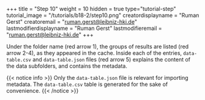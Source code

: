 +++
title = "Step 10"
weight = 10
hidden = true
type="tutorial-step"
tutorial_image = "/tutorials/b18-2/step10.png"
creatordisplayname = "Ruman Gerst"
creatoremail = "ruman.gerst@leibniz-hki.de"
lastmodifierdisplayname = "Ruman Gerst"
lastmodifieremail = "ruman.gerst@leibniz-hki.de"
+++

Under the folder name (red arrow 1), the groups of results are listed (red arrow 2-4), as they appeared in the cache. Inside each of the entries, `data-table.csv` and `data-table.json` files (red arrow 5) explains the content of the data subfolders, and contains the metadata. 

{{< notice info >}}
Only the `data-table.json` file is relevant for importing metadata. The `data-table.csv` table is generated for the sake of convenience.
{{< /notice >}}